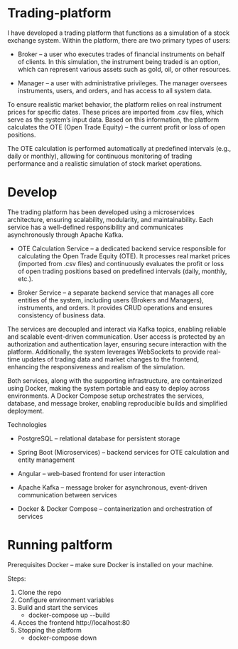 # Trading-platform
I have developed a trading platform that functions as a simulation of a stock exchange system. Within the platform, there are two primary types of users:

 - Broker – a user who executes trades of financial instruments on behalf of clients. In this simulation, the instrument being traded is an option, which can represent various assets such as gold, oil, or other resources.

 - Manager – a user with administrative privileges. The manager oversees instruments, users, and orders, and has access to all system data.

To ensure realistic market behavior, the platform relies on real instrument prices for specific dates. These prices are imported from .csv files, which serve as the system’s input data. Based on this information, the platform calculates the OTE (Open Trade Equity) – the current profit or loss of open positions.

The OTE calculation is performed automatically at predefined intervals (e.g., daily or monthly), allowing for continuous monitoring of trading performance and a realistic simulation of stock market operations.
# Develop
The trading platform has been developed using a microservices architecture, ensuring scalability, modularity, and maintainability. Each service has a well-defined responsibility and communicates asynchronously through Apache Kafka.

 - OTE Calculation Service – a dedicated backend service responsible for calculating the Open Trade Equity (OTE). It processes real market prices (imported from .csv files) and continuously evaluates the profit or loss of open trading positions based on predefined intervals (daily, monthly, etc.).

 - Broker Service – a separate backend service that manages all core entities of the system, including users (Brokers and Managers), instruments, and orders. It provides CRUD operations and ensures consistency of business data.

The services are decoupled and interact via Kafka topics, enabling reliable and scalable event-driven communication. User access is protected by an authorization and authentication layer, ensuring secure interaction with the platform. Additionally, the system leverages WebSockets to provide real-time updates of trading data and market changes to the frontend, enhancing the responsiveness and realism of the simulation.

Both services, along with the supporting infrastructure, are containerized using Docker, making the system portable and easy to deploy across environments. A Docker Compose setup orchestrates the services, database, and message broker, enabling reproducible builds and simplified deployment.

Technologies

 - PostgreSQL – relational database for persistent storage

 - Spring Boot (Microservices) – backend services for OTE calculation and entity management

 - Angular – web-based frontend for user interaction

 - Apache Kafka – message broker for asynchronous, event-driven communication between services

 - Docker & Docker Compose – containerization and orchestration of services

# Running paltform
Prerequisites
Docker – make sure Docker is installed on your machine.

Steps:
1. Clone the repo
2. Configure environment variables
3. Build and start the services
   - docker-compose up --build
4. Acces the frontend
   http://localhost:80
5. Stopping the platform
   - docker-compose down

